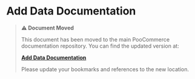 # Add Data Documentation

> **⚠️ Document Moved**
> 
> This document has been moved to the main PooCommerce documentation repository. You can find the updated version at:
> 
> **[Add Data Documentation](https://github.com/poocommerce/poocommerce/tree/trunk/docs/apis/store-api/extending-store-api/extend-store-api-add-data.md)**
> 
> Please update your bookmarks and references to the new location.
